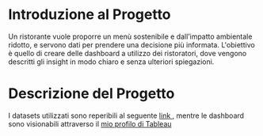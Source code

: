 # Introduzione al Progetto

Un ristorante vuole proporre un menù sostenibile e dall’impatto ambientale ridotto, e servono dati per prendere una decisione più informata.
L'obiettivo è quello di creare delle dashboard a utilizzo dei ristoratori, dove vengono descritti gli insight in modo chiaro e senza ulteriori spiegazioni. 


# Descrizione del Progetto

I datasets utilizzati sono reperibili al seguente <a href="https://ourworldindata.org/food-choice-vs-eating-local"> link </a>, 
mentre le dashboard sono visionabili attraverso il <a href="https://public.tableau.com/views/EnvironmentalImpactofFood_17014270535480/ImpattideiSingoliCibi?:language=en-US&:display_count=n&:origin=viz_share_link"> mio profilo di Tableau </a>
